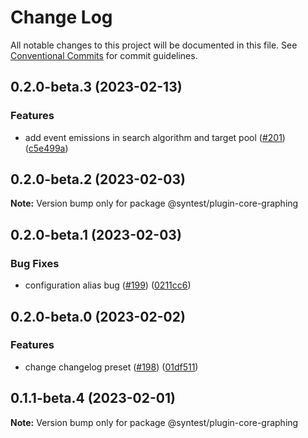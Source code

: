 # Change Log

All notable changes to this project will be documented in this file.
See [Conventional Commits](https://conventionalcommits.org) for commit guidelines.

## 0.2.0-beta.3 (2023-02-13)

### Features

- add event emissions in search algorithm and target pool ([#201](https://github.com/syntest-framework/syntest-core/issues/201)) ([c5e499a](https://github.com/syntest-framework/syntest-core/commit/c5e499af53097b6881416528d914795f67ab541d))

## 0.2.0-beta.2 (2023-02-03)

**Note:** Version bump only for package @syntest/plugin-core-graphing

## 0.2.0-beta.1 (2023-02-03)

### Bug Fixes

- configuration alias bug ([#199](https://github.com/syntest-framework/syntest-core/issues/199)) ([0211cc6](https://github.com/syntest-framework/syntest-core/commit/0211cc63ffb97005d0f4eb8de1fe6b0772822b82))

## 0.2.0-beta.0 (2023-02-02)

### Features

- change changelog preset ([#198](https://github.com/syntest-framework/syntest-core/issues/198)) ([01df511](https://github.com/syntest-framework/syntest-core/commit/01df511a936cce6851259a512b6ea70760ad8dd4))

## 0.1.1-beta.4 (2023-02-01)

**Note:** Version bump only for package @syntest/plugin-core-graphing
